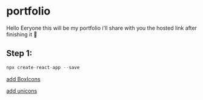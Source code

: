# portfolio
Hello Eeryone this will be my  portfolio i'll share with you the hosted link after finishing it 🌸
## Step 1:
```js
npx create-react-app --save
```
 <a href="https://boxicons.com/usage"> add BoxIcons

  <a href="https://iconscout.com/unicons"> add unicons